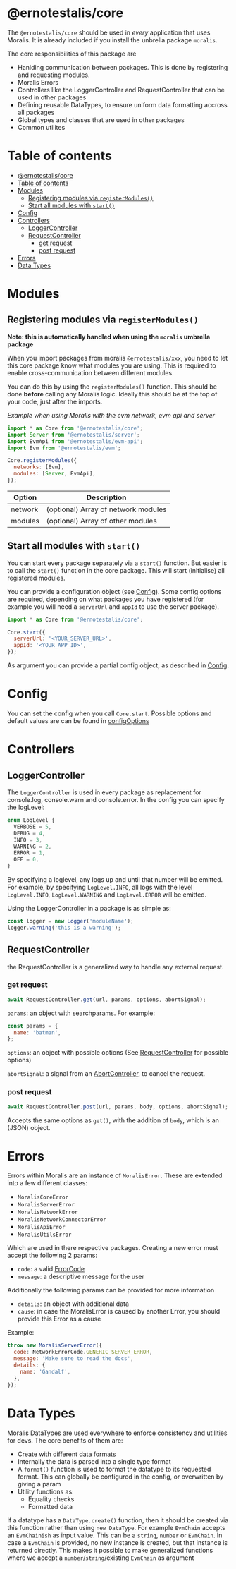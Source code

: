 # @ernotestalis/core

The `@ernotestalis/core` should be used in _every_ application that uses Moralis. It is already included if you install the unbrella package `moralis`.

The core responsibilities of this package are

- Hanlding communication between packages. This is done by registering and requesting modules.
- Moralis Errors
- Controllers like the LoggerController and RequestController that can be used in other packages
- Defining reusable DataTypes, to ensure uniform data formatting accross all packages
- Global types and classes that are used in other packages
- Common utilites

# Table of contents

- [@ernotestalis/core](#moraliscore)
- [Table of contents](#table-of-contents)
- [Modules](#modules)
  - [Registering modules via `registerModules()`](#registering-modules-via-registermodules)
  - [Start all modules with `start()`](#start-all-modules-with-start)
- [Config](#config)
- [Controllers](#controllers)
  - [LoggerController](#loggercontroller)
  - [RequestController](#requestcontroller)
    - [get request](#get-request)
    - [post request](#post-request)
- [Errors](#errors)
- [Data Types](#data-types)

# Modules

## Registering modules via `registerModules()`

**Note: this is automatically handled when using the `moralis` umbrella package**

When you import packages from moralis `@ernotestalis/xxx`, you need to let this core package know what modules you are using. This is required to enable cross-communication between different modules.

You can do this by using the `registerModules()` function. This should be done **before** calling any Moralis logic. Ideally this should be at the top of your code, just after the imports.

_Example when using Moralis with the evm network, evm api and server_

```js
import * as Core from '@ernotestalis/core';
import Server from '@ernotestalis/server';
import EvmApi from '@ernotestalis/evm-api';
import Evm from '@ernotestalis/evm';

Core.registerModules({
  networks: [Evm],
  modules: [Server, EvmApi],
});
```

| Option  | Description                         |
| ------- | ----------------------------------- |
| network | (optional) Array of network modules |
| modules | (optional) Array of other modules   |

## Start all modules with `start()`

You can start every package separately via a `start()` function. But easier is to call the `start()` function in the core package. This will start (initialise) all registered modules.

You can provide a configuration object (see [Config](#config)). Some config options are required, depending on what packages you have registered (for example you will need a `serverUrl` and `appId` to use the server package).

```js
import * as Core from '@ernotestalis/core';

Core.start({
  serverUrl: '<YOUR_SERVER_URL>',
  appId: '<YOUR_APP_ID>',
});
```

As argument you can provide a partial config object, as described in [Config](#config).

# Config

You can set the config when you call `Core.start`. Possible options and default values are can be found in [configOptions](src/MoralisConfig/configOptions.ts)

# Controllers

## LoggerController

The `LoggerController` is used in every package as replacement for console.log, console.warn and console.error. In the config you can specify the logLevel:

```js
enum LogLevel {
  VERBOSE = 5,
  DEBUG = 4,
  INFO = 3,
  WARNING = 2,
  ERROR = 1,
  OFF = 0,
}
```

By specifying a loglevel, any logs up and until that number will be emitted.
For example, by specifying `LogLevel.INFO`, all logs with the level `LogLevel.INFO`, `LogLevel.WARNING` and `LogLevel.ERROR` will be emitted.

Using the LoggerController in a package is as simple as:

```js
const logger = new Logger('moduleName');
logger.warning('this is a warning');
```

## RequestController

the RequestController is a generalized way to handle any external request.

### get request

```js
await RequestController.get(url, params, options, abortSignal);
```

`params`: an object with searchparams. For example:

```js
const params = {
  name: 'batman',
};
```

`options`: an object with possible options (See [RequestController](src/controllers/RequestController.ts) for possible options)

`abortSignal`: a signal from an [AbortController]("https://developer.mozilla.org/en-US/docs/Web/API/AbortSignal"), to cancel the request.

### post request

```js
await RequestController.post(url, params, body, options, abortSignal);
```

Accepts the same options as `get()`, with the addition of `body`, which is an (JSON) object.

# Errors

Errors within Moralis are an instance of `MoralisError`. These are extended into a few different classes:

- `MoralisCoreError`
- `MoralisServerError`
- `MoralisNetworkError`
- `MoralisNetworkConnectorError`
- `MoralisApiError`
- `MoralisUtilsError`

Which are used in there respective packages. Creating a new error must accept the following 2 params:

- `code`: a valid [ErrorCode](/src/Error/ErrorCode.ts)
- `message`: a descriptive message for the user

Additionally the following params can be provided for more information

- `details`: an object with additional data
- `cause`: in case the MoralisError is caused by another Error, you should provide this Error as a cause

Example:

```js
throw new MoralisServerError({
  code: NetworkErrorCode.GENERIC_SERVER_ERROR,
  message: 'Make sure to read the docs',
  details: {
    name: 'Gandalf',
  },
});
```

# Data Types

Moralis DataTypes are used everywhere to enforce consistency and utilities for devs. The core benefits of them are:

- Create with different data formats
- Internally the data is parsed into a single type format
- A `format()` function is used to format the datatype to its requested format. This can globally be configured in the config, or overwritten by giving a param
- Utility functions as:
  - Equality checks
  - Formatted data

If a datatype has a `DataType.create()` function, then it should be created via this function rather than using `new DataType`. For example `EvmChain` accepts an `EvmChainish` as input value. This can be a `string`, `number` or `EvmChain`. In case a `EvmChain` is provided, no new instance is created, but that instance is returned directly. This makes it possible to make generalized functions where we accept a `number`/`string`/existing `EvmChain` as argument
